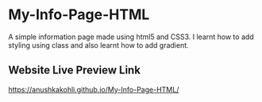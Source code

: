 # My-Info-Page-HTML
A simple information page made using html5 and CSS3. I learnt how to add styling using class and also learnt how to add gradient.

## Website Live Preview Link
https://anushkakohli.github.io/My-Info-Page-HTML/
